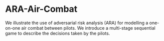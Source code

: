 # ARA-Air-Combat
We illustrate the use of adversarial risk analysis (ARA) for modelling a one-on-one air combat between pilots. We introduce a multi-stage sequential game to describe the decisions taken by the pilots.
